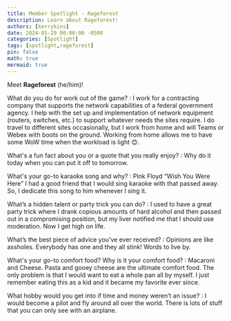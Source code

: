 ```yaml
---
title: Member Spotlight - Rageforest
description: Learn about Rageforest!
authors: [kerrykins]
date: 2024-05-29 00:00:00 -0500
categories: [Spotlight]
tags: [spotlight,rageforest]
pin: false
math: true
mermaid: true
---
```


Meet **Rageforest** (he/him)! 

What do you do for work out of the game?
: I work for a contracting company that supports the network capabilities of a federal government agency. I help with the set up and implementation of network equipment (routers, switches, etc.) to support whatever needs the sites require. I do travel to different sites occasionally, but I work from home and will Teams or Webex with boots on the ground. Working from home allows me to have some WoW time when the workload is light 😊.

What's a fun fact about you or a quote that you really enjoy?
: Why do it today when you can put it off to tomorrow.

What's your go-to karaoke song and why? 
: Pink Floyd “Wish You Were Here” I had a good friend that I would sing karaoke with that passed away. So, I dedicate this song to him whenever I sing it.

What’s a hidden talent or party trick you can do? 
: I used to have a great party trick where I drank copious amounts of hard alcohol and then passed out in a compromising position, but my liver notified me that I should use moderation. Now I get high on life.

What’s the best piece of advice you’ve ever received? 
: Opinions are like assholes. Everybody has one and they all stink! Words to live by.

What's your go-to comfort food? Why is it  your comfort food? 
: Macaroni and Cheese. Pasta and gooey cheese are the ultimate comfort food. The only problem is that I would want to eat a whole pan all by myself. I just remember eating this as a kid and it became my favorite ever since.

What hobby would you get into if time and money weren’t an issue? 
: I would become a pilot and fly around all over the world. There is lots of stuff that you can only see with an airplane.